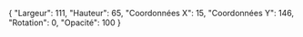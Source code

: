 {
  "Largeur": 111,
  "Hauteur": 65,
  "Coordonnées X": 15,
  "Coordonnées Y": 146,
  "Rotation": 0,
  "Opacité": 100
}